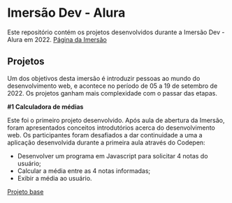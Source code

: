 # Imersão Dev - Alura

Este repositório contém os projetos desenvolvidos durante a Imersão Dev - Alura em 2022.
[Página da Imersão](https://imersao.dev/)

## Projetos

Um dos objetivos desta imersão é introduzir pessoas ao mundo do desenvolvimento web, e acontece no período de 05 a 19 de setembro de 2022.
Os projetos ganham mais complexidade com o passar das etapas.

**#1 Calculadora de médias**

Este foi o primeiro projeto desenvolvido. Após aula de abertura da Imersão, foram apresentados conceitos introdutórios acerca do desenvolvimento web.
Os participantes foram desafiados a dar continuidade a uma a aplicação desenvolvida durante a primeira aula através do Codepen:

- Desenvolver um programa em Javascript para solicitar 4 notas do usuário;
- Calcular a média entre as 4 notas informadas;
- Exibir a média ao usuário.

[Projeto base](https://codepen.io/imersao-dev/pen/QWgppMM)